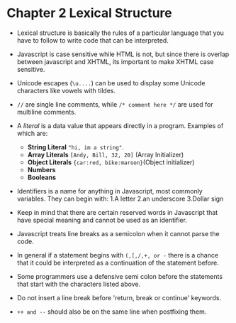 # Chapter 2 Lexical Structure #
* Lexical structure is basically the rules of a particular language
that you have to follow to write code that can be interpreted.

* Javascript is case sensitive while HTML is not, but since
there is overlap between javascript and XHTML, its important
to make XHTML case sensitive.

* Unicode escapes (`\u....`) can be used to display some Unicode
characters like vowels with tildes.

* `//` are single line comments, while `/* comment here */`
are used for multiline comments.

* A *literal* is a data value that appears directly in
a program. Examples of which are:
  * **String Literal** `"hi, im a string"`.
  * **Array Literals** `[Andy, Bill, 32, 20]` (Array Initializer)
  * **Object Literals** `{car:red, bike:maroon}`(Object initializer)
  * **Numbers**
  * **Booleans**

* Identifiers is a name for anything in Javascript, most commonly variables.
They can begin with:
  1.A letter
  2.an underscore
  3.Dollar sign

* Keep in mind that there are certain reserved words in
Javascript that have special meaning and cannot be used
as an identifier.

* Javascript treats line breaks as a semicolon when it
cannot parse the code.

* In general if a statement begins with `(,[,/,+, or -` there
  is a chance that it could be interpreted as a continuation
  of the statement before.

* Some programmers use a defensive semi colon before the
  statements that start with the characters listed above.

* Do not insert a line break before 'return, break or continue' keywords.

* `++ and --` should also be on the same line when postfixing them.
